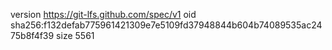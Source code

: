 version https://git-lfs.github.com/spec/v1
oid sha256:f132defab775961421309e7e5109fd37948844b604b74089535ac2475b8f4f39
size 5561
